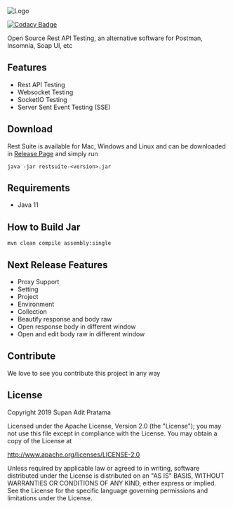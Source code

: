 ![Logo](http://supanadit.com/wp-content/uploads/2019/12/Rest-Suite-Logo.png)

[![Codacy Badge](https://api.codacy.com/project/badge/Grade/961465595d4a4e5785d8a0c586f64af7)](https://www.codacy.com/manual/supanadit/restsuite?utm_source=github.com&amp;utm_medium=referral&amp;utm_content=supanadit/restsuite&amp;utm_campaign=Badge_Grade)

Open Source Rest API Testing, an alternative software for Postman, Insomnia, Soap UI, etc

## Features
- Rest API Testing
- Websocket Testing
- SocketIO Testing
- Server Sent Event Testing (SSE)

## Download

Rest Suite is available for Mac, Windows and Linux and can be downloaded in
[Release Page](https://github.com/supanadit/restsuite/releases) and simply run

```shell script
java -jar restsuite-<version>.jar
```

## Requirements
- Java 11

## How to Build Jar

```shell script
mvn clean compile assembly:single
```

## Next Release Features
- Proxy Support
- Setting
- Project
- Environment
- Collection
- Beautify response and body raw
- Open response body in different window
- Open and edit body raw in different window

## Contribute
We love to see you contribute this project in any way

## License
Copyright 2019 Supan Adit Pratama

Licensed under the Apache License, Version 2.0 (the "License");
you may not use this file except in compliance with the License.
You may obtain a copy of the License at

 http://www.apache.org/licenses/LICENSE-2.0

Unless required by applicable law or agreed to in writing, software
distributed under the License is distributed on an "AS IS" BASIS,
WITHOUT WARRANTIES OR CONDITIONS OF ANY KIND, either express or implied.
See the License for the specific language governing permissions and
limitations under the License.
